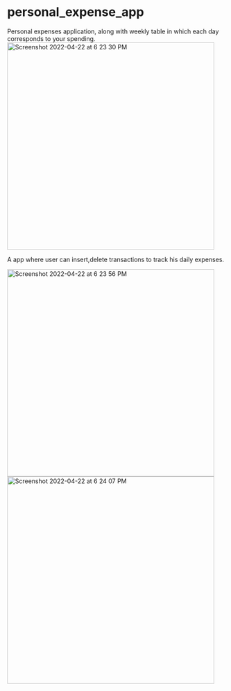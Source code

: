 # personal_expense_app
 Personal expenses application, along with weekly table in which each day corresponds to your spending.
<img width="477" alt="Screenshot 2022-04-22 at 6 23 30 PM" src="https://user-images.githubusercontent.com/103773636/164777781-687b7c85-9ffd-4568-9e44-e2dd798924e4.png">

A app where user can insert,delete transactions to track his daily expenses.

<img width="477" alt="Screenshot 2022-04-22 at 6 23 56 PM" src="https://user-images.githubusercontent.com/103773636/164777797-135a40b3-a86c-41da-8aac-938d25a2486b.png">

<img width="477" alt="Screenshot 2022-04-22 at 6 24 07 PM" src="https://user-images.githubusercontent.com/103773636/164777811-95d2a034-84af-40e9-9530-fe921a19dccd.png">
